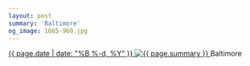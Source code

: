 ```yaml
---
layout: post
summary: 'Baltimore'
og_image: 1665-960.jpg
---
```


<p>
 <time>
  <a href="/1665">
   {{ page.date | date: "%B %-d, %Y" }}
  </a>
 </time>
 <a href="/1665">
  <img alt="{{ page.summary }}" data-taken="8/7/2022" sizes="(min-width: 700px) 50vw, calc(100vw - 2rem)" src="{{ site.assets_url }}/1665-480.jpg" srcset="{{ site.assets_url }}/1665-240.jpg 240w, {{ site.assets_url }}/1665-480.jpg 480w, {{ site.assets_url }}/1665-720.jpg 720w, {{ site.assets_url }}/1665-960.jpg 960w"/>
 </a>
 <span>
  Baltimore
 </span>
</p>
